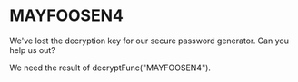 # MAYFOOSEN4

We've lost the decryption key for our secure password generator. Can you help us out?

We need the result of decryptFunc("MAYFOOSEN4").
